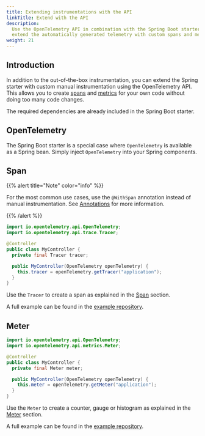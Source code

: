 ```yaml
---
title: Extending instrumentations with the API
linkTitle: Extend with the API
description:
  Use the OpenTelemetry API in combination with the Spring Boot starter to
  extend the automatically generated telemetry with custom spans and metrics
weight: 21
---
```


## Introduction

In addition to the out-of-the-box instrumentation, you can extend the Spring
starter with custom manual instrumentation using the OpenTelemetry API. This
allows you to create [spans](/docs/concepts/signals/traces/#spans) and
[metrics](/docs/concepts/signals/metrics) for your own code without doing too
many code changes.

The required dependencies are already included in the Spring Boot starter.

## OpenTelemetry

The Spring Boot starter is a special case where `OpenTelemetry` is available as
a Spring bean. Simply inject `OpenTelemetry` into your Spring components.

## Span

{{% alert title="Note" color="info" %}}

For the most common use cases, use the `@WithSpan` annotation instead of manual
instrumentation. See [Annotations](../annotations) for more information.

{{% /alert %}}

```java
import io.opentelemetry.api.OpenTelemetry;
import io.opentelemetry.api.trace.Tracer;

@Controller
public class MyController {
  private final Tracer tracer;

  public MyController(OpenTelemetry openTelemetry) {
    this.tracer = openTelemetry.getTracer("application");
  }
}
```

Use the `Tracer` to create a span as explained in the
[Span](/docs/languages/java/api/#span) section.

A full example can be found in the [example repository].

## Meter

```java
import io.opentelemetry.api.OpenTelemetry;
import io.opentelemetry.api.metrics.Meter;

@Controller
public class MyController {
  private final Meter meter;

  public MyController(OpenTelemetry openTelemetry) {
    this.meter = openTelemetry.getMeter("application");
  }
}
```

Use the `Meter` to create a counter, gauge or histogram as explained in the
[Meter](/docs/languages/java/api/#meter) section.

A full example can be found in the [example repository].

[example repository]:
  https://github.com/open-telemetry/opentelemetry-java-examples/tree/main/spring-native
